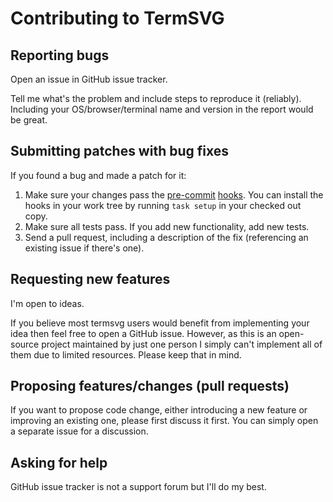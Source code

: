 # Contributing to TermSVG

## Reporting bugs

Open an issue in GitHub issue tracker.

Tell me what's the problem and include steps to reproduce it (reliably).
Including your OS/browser/terminal name and version in the report would be
great.

## Submitting patches with bug fixes

If you found a bug and made a patch for it:

1. Make sure your changes pass the [pre-commit](https://pre-commit.com/)
   [hooks](.pre-commit-config.yaml). You can install the hooks in your work
   tree by running `task setup` in your checked out copy.
1. Make sure all tests pass. If you add new functionality, add new tests.
1. Send a pull request, including a description of the fix (referencing an
   existing issue if there's one).

## Requesting new features

I'm open to ideas.

If you believe most termsvg users would benefit from implementing your idea
then feel free to open a GitHub issue. However, as this is an open-source
project maintained by just one person I simply can't implement all
of them due to limited resources. Please keep that in mind.

## Proposing features/changes (pull requests)

If you want to propose code change, either introducing a new feature or
improving an existing one, please first discuss it first. You
can simply open a separate issue for a discussion.

## Asking for help

GitHub issue tracker is not a support forum but I'll do my best.
